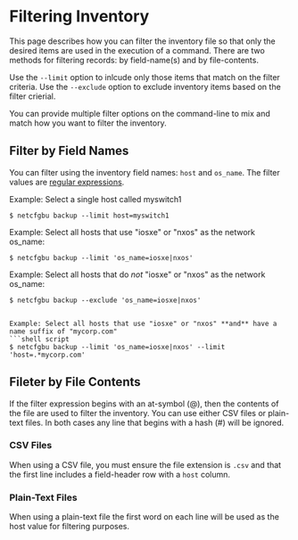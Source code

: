 # Filtering Inventory

This page describes how you can filter the inventory file so that only the
desired items are used in the execution of a command.  There are two methods
for filtering records: by field-name(s) and by file-contents.  

Use the `--limit` option to inlcude only those items that match on the filter criteria.
Use the `--exclude` option to exclude inventory items based on the filter crierial.

You can provide multiple filter options on the command-line to mix and match how you
want to filter the inventory.

## Filter by Field Names

You can filter using the inventory field names: `host` and `os_name`.  The
filter values are [regular expressions](https://regex101.com/).

Example: Select a single host called myswitch1

```shell script
$ netcfgbu backup --limit host=myswitch1
```

Example: Select all hosts that use "iosxe" or "nxos" as the network os_name:
```shell script
$ netcfgbu backup --limit 'os_name=iosxe|nxos'
```

Example: Select all hosts that do _not_ "iosxe" or "nxos" as the network os_name:
```shell script
$ netcfgbu backup --exclude 'os_name=iosxe|nxos'


Example: Select all hosts that use "iosxe" or "nxos" **and** have a name suffix of "mycorp.com"
```shell script
$ netcfgbu backup --limit 'os_name=iosxe|nxos' --limit 'host=.*mycorp.com'
```


## Fileter by File Contents
If the filter expression begins with an at-symbol (@), then the contents of the file
are used to filter the inventory.  You can use either CSV files or plain-text files.
In both cases any line that begins with a hash (#) will be ignored.

### CSV Files
When using a CSV file, you must ensure the file extension is `.csv` and that the first
line includes a field-header row with a `host` column. 

### Plain-Text Files
When using a plain-text file the first word on each line will be used as the host value
for filtering purposes.

